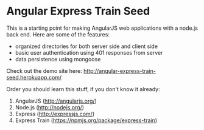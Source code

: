 # Angular Express Train Seed

This is a starting point for making AngularJS web applications with a node.js back end.  Here are some of the features:
- organized directories for both server side and client side
- basic user authentication using 401 responses from server
- data persistence using mongoose

Check out the demo site here: http://angular-express-train-seed.herokuapp.com/

Order you should learn this stuff, if you don't know it already:

1. AngularJS (http://angularjs.org/)
2. Node.js (http://nodejs.org/)
3. Express (http://expressjs.com/)
4. Express Train (https://npmjs.org/package/express-train)





